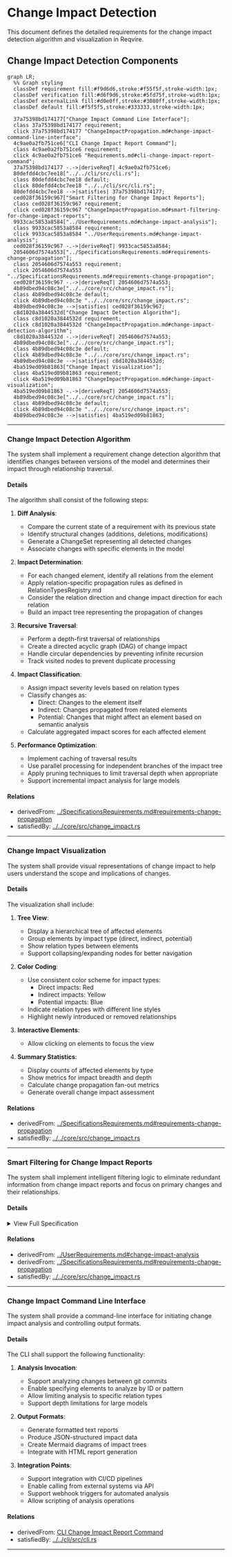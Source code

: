 # Change Impact Detection

This document defines the detailed requirements for the change impact detection algorithm and visualization in Reqvire. 

## Change Impact Detection Components
```mermaid
graph LR;
  %% Graph styling
  classDef requirement fill:#f9d6d6,stroke:#f55f5f,stroke-width:1px;
  classDef verification fill:#d6f9d6,stroke:#5fd75f,stroke-width:1px;
  classDef externalLink fill:#d0e0ff,stroke:#3080ff,stroke-width:1px;
  classDef default fill:#f5f5f5,stroke:#333333,stroke-width:1px;

  37a75398bd174177["Change Impact Command Line Interface"];
  class 37a75398bd174177 requirement;
  click 37a75398bd174177 "ChangeImpactPropagation.md#change-impact-command-line-interface";
  4c9ae0a2fb751ce6["CLI Change Impact Report Command"];
  class 4c9ae0a2fb751ce6 requirement;
  click 4c9ae0a2fb751ce6 "Requirements.md#cli-change-impact-report-command";
  37a75398bd174177 -.->|deriveReqT| 4c9ae0a2fb751ce6;
  80defdd4cbc7ee18["../../cli/src/cli.rs"];
  class 80defdd4cbc7ee18 default;
  click 80defdd4cbc7ee18 "../../cli/src/cli.rs";
  80defdd4cbc7ee18 -->|satisfies| 37a75398bd174177;
  ced028f36159c967["Smart Filtering for Change Impact Reports"];
  class ced028f36159c967 requirement;
  click ced028f36159c967 "ChangeImpactPropagation.md#smart-filtering-for-change-impact-reports";
  9933cac5853a8584["../UserRequirements.md#change-impact-analysis"];
  class 9933cac5853a8584 requirement;
  click 9933cac5853a8584 "../UserRequirements.md#change-impact-analysis";
  ced028f36159c967 -.->|deriveReqT| 9933cac5853a8584;
  2054606d7574a553["../SpecificationsRequirements.md#requirements-change-propagation"];
  class 2054606d7574a553 requirement;
  click 2054606d7574a553 "../SpecificationsRequirements.md#requirements-change-propagation";
  ced028f36159c967 -.->|deriveReqT| 2054606d7574a553;
  4b89dbed94c08c3e["../../core/src/change_impact.rs"];
  class 4b89dbed94c08c3e default;
  click 4b89dbed94c08c3e "../../core/src/change_impact.rs";
  4b89dbed94c08c3e -->|satisfies| ced028f36159c967;
  c8d1020a3844532d["Change Impact Detection Algorithm"];
  class c8d1020a3844532d requirement;
  click c8d1020a3844532d "ChangeImpactPropagation.md#change-impact-detection-algorithm";
  c8d1020a3844532d -.->|deriveReqT| 2054606d7574a553;
  4b89dbed94c08c3e["../../core/src/change_impact.rs"];
  class 4b89dbed94c08c3e default;
  click 4b89dbed94c08c3e "../../core/src/change_impact.rs";
  4b89dbed94c08c3e -->|satisfies| c8d1020a3844532d;
  4ba519ed09b81863["Change Impact Visualization"];
  class 4ba519ed09b81863 requirement;
  click 4ba519ed09b81863 "ChangeImpactPropagation.md#change-impact-visualization";
  4ba519ed09b81863 -.->|deriveReqT| 2054606d7574a553;
  4b89dbed94c08c3e["../../core/src/change_impact.rs"];
  class 4b89dbed94c08c3e default;
  click 4b89dbed94c08c3e "../../core/src/change_impact.rs";
  4b89dbed94c08c3e -->|satisfies| 4ba519ed09b81863;
```

---

### Change Impact Detection Algorithm

The system shall implement a requirement change detection algorithm that identifies changes between versions of the model and determines their impact through relationship traversal.

#### Details

The algorithm shall consist of the following steps:

1. **Diff Analysis**:
   - Compare the current state of a requirement with its previous state
   - Identify structural changes (additions, deletions, modifications)
   - Generate a ChangeSet representing all detected changes
   - Associate changes with specific elements in the model

2. **Impact Determination**:
   - For each changed element, identify all relations from the element
   - Apply relation-specific propagation rules as defined in RelationTypesRegistry.md
   - Consider the relation direction and change impact direction for each relation
   - Build an impact tree representing the propagation of changes

3. **Recursive Traversal**:
   - Perform a depth-first traversal of relationships
   - Create a directed acyclic graph (DAG) of change impact
   - Handle circular dependencies by preventing infinite recursion
   - Track visited nodes to prevent duplicate processing

4. **Impact Classification**:
   - Assign impact severity levels based on relation types
   - Classify changes as:
     - Direct: Changes to the element itself
     - Indirect: Changes propagated from related elements
     - Potential: Changes that might affect an element based on semantic analysis
   - Calculate aggregated impact scores for each affected element

6. **Performance Optimization**:
   - Implement caching of traversal results
   - Use parallel processing for independent branches of the impact tree
   - Apply pruning techniques to limit traversal depth when appropriate
   - Support incremental impact analysis for large models

#### Relations
  * derivedFrom: [../SpecificationsRequirements.md#requirements-change-propagation](../SpecificationsRequirements.md#requirements-change-propagation)  
  * satisfiedBy: [../../core/src/change_impact.rs](../../core/src/change_impact.rs)

---

### Change Impact Visualization

The system shall provide visual representations of change impact to help users understand the scope and implications of changes.

#### Details

The visualization shall include:

1. **Tree View**:
   - Display a hierarchical tree of affected elements
   - Group elements by impact type (direct, indirect, potential)
   - Show relation types between elements
   - Support collapsing/expanding nodes for better navigation

2. **Color Coding**:
   - Use consistent color scheme for impact types:
     - Direct impacts: Red
     - Indirect impacts: Yellow
     - Potential impacts: Blue
   - Indicate relation types with different line styles
   - Highlight newly introduced or removed relationships

3. **Interactive Elements**:
   - Allow clicking on elements to focus the view

4. **Summary Statistics**:
   - Display counts of affected elements by type
   - Show metrics for impact breadth and depth
   - Calculate change propagation fan-out metrics
   - Generate overall change impact assessment

#### Relations
  * derivedFrom: [../SpecificationsRequirements.md#requirements-change-propagation](../SpecificationsRequirements.md#requirements-change-propagation)  
  * satisfiedBy: [../../core/src/change_impact.rs](../../core/src/change_impact.rs)

---

### Smart Filtering for Change Impact Reports

The system shall implement intelligent filtering logic to eliminate redundant information from change impact reports and focus on primary changes and their relationships.

#### Details

<details>
<summary>View Full Specification</summary>


The smart filtering shall implement the following logic:

1. **Primary Change Detection**:
   - Distinguish between primary changes (elements that are modified, added, or removed as the main focus) and secondary changes (elements that appear in relations of primary changes)
   - Filter out elements that are already referenced in the relations of other elements to prevent duplicate entries
   - Apply filtering to both new-to-new and changed-to-changed element relationships

2. **Comprehensive Filtering Rules**:
   - **Eliminate Redundant New Elements**: If a new element is referenced in the relations of another new or changed element, do not show it separately in the "New Elements" section
   - **Eliminate Redundant Changed Elements**: If a changed element is referenced in the relations of another changed element, do not show it separately in the "Changed Elements" section  
   - **Show Only Independent Elements**: Elements should only appear in their own section if they are not already covered by relationships from other elements in the same report
   - **Relation Context Marking**: When displaying relations, mark elements that are new with "(new)" suffix and changed elements with "⚠️" symbol to provide context about the status of relation targets

3. **Cross-Category Filtering**:
   - Apply filtering across all categories (new, changed, removed)
   - A changed element referenced by another changed element should not appear as standalone
   - A new element referenced by a changed element should not appear as standalone
   - Preserve the most informative context for each filtered element

4. **Hierarchical Organization**:
   - Present changes in order of importance: modified elements first, then independent new elements, then removed elements
   - Group related changes together to show impact chains clearly
   - Maintain complete traceability while reducing visual clutter

5. **Benefits**:
   - **Reduced Clutter**: Eliminates redundant information that appears in multiple places
   - **Improved Focus**: Readers can quickly identify primary changes without scanning duplicate entries
   - **Clear Context**: Elements are shown in their most relevant relationship context
   - **Better Readability**: Reports are more concise while maintaining complete information

#### Enhanced Filtering Examples

**Example 1: New Element Filtering**

Before Smart Filtering:
```
New Elements:
- Element A (new)
- Element B (new)  
- Element C (new)

Changed Elements:
- Element X
  Relations:
  * refines: Element A
  * verifiedBy: Element B
```

After Smart Filtering:
```
Changed Elements:
- Element X  
  Relations:
  * refines: Element A (new)
  * verifiedBy: Element B (new)

New Elements:
- Element C (new)
```

**Example 2: Changed Element Filtering**

Before Smart Filtering:
```
Changed Elements:
- Power Saving Mode (changed)
  Relations:
  * verifiedBy: Power Saving
- Power Saving (changed)
```

After Smart Filtering:
```
Changed Elements:
- Power Saving Mode (changed)
  Relations:
  * verifiedBy: Power Saving ⚠️
```

**Example 3: Cross-Category Filtering**

Before Smart Filtering:
```
New Elements:
- New Verification (new)

Changed Elements:
- Updated Requirement (changed)
  Relations:
  * verifiedBy: New Verification
- New Verification (new)
```

After Smart Filtering:
```
Changed Elements:
- Updated Requirement (changed)
  Relations:
  * verifiedBy: New Verification (new)
```

</details>

#### Relations
  * derivedFrom: [../UserRequirements.md#change-impact-analysis](../UserRequirements.md#change-impact-analysis)
  * derivedFrom: [../SpecificationsRequirements.md#requirements-change-propagation](../SpecificationsRequirements.md#requirements-change-propagation)
  * satisfiedBy: [../../core/src/change_impact.rs](../../core/src/change_impact.rs)

---

### Change Impact Command Line Interface

The system shall provide a command-line interface for initiating change impact analysis and controlling output formats.

#### Details

The CLI shall support the following functionality:

1. **Analysis Invocation**:
   - Support analyzing changes between git commits
   - Enable specifying elements to analyze by ID or pattern
   - Allow limiting analysis to specific relation types
   - Support depth limitations for large models

2. **Output Formats**:
   - Generate formatted text reports
   - Produce JSON-structured impact data
   - Create Mermaid diagrams of impact trees
   - Integrate with HTML report generation

3. **Integration Points**:
   - Support integration with CI/CD pipelines
   - Enable calling from external systems via API
   - Support webhook triggers for automated analysis
   - Allow scripting of analysis operations

#### Relations
  * derivedFrom: [CLI Change Impact Report Command](../SystemRequirements/Requirements.md#cli-change-impact-report-command)
  * satisfiedBy: [../../cli/src/cli.rs](../../cli/src/cli.rs)

---
